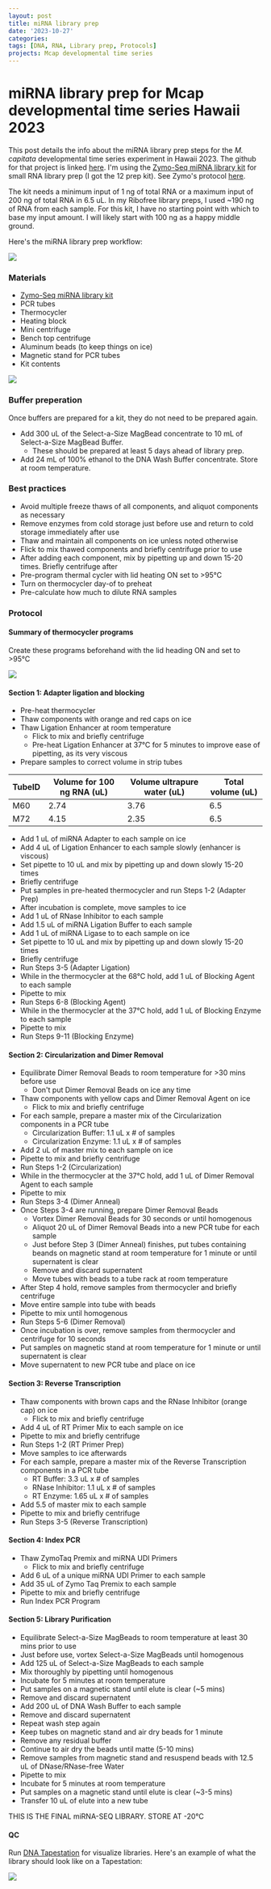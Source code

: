```yaml
---
layout: post
title: miRNA library prep
date: '2023-10-27'
categories:
tags: [DNA, RNA, Library prep, Protocols]
projects: Mcap developmental time series 
---
```


# miRNA library prep for Mcap developmental time series Hawaii 2023

This post details the info about the miRNA library prep steps for the *M. capitata* developmental time series experiment in Hawaii 2023. The github for that project is linked [here](https://github.com/JillAshey/Hawaii_Developmental_TimeSeries). I'm using the [Zymo-Seq miRNA library kit](https://www.zymoresearch.com/products/zymo-seq-mirna-library-kit) for small RNA library prep (I got the 12 prep kit). See Zymo's protocol [here](https://files.zymoresearch.com/protocols/r3006_r3007-zymo-seq_mirna_library_kit.pdf). 

The kit needs a minimum input of 1 ng of total RNA or a maximum input of 200 ng of total RNA in 6.5 uL. In my Ribofree library preps, I used ~190 ng of RNA from each sample. For this kit, I have no starting point with which to base my input amount. I will likely start with 100 ng as a happy middle ground. 

Here's the miRNA library prep workflow: 

![](https://raw.githubusercontent.com/JillAshey/JillAshey_Putnam_Lab_Notebook/master/images/miRNA_lib_prep_workflow.png)

### Materials 

- [Zymo-Seq miRNA library kit](https://www.zymoresearch.com/products/zymo-seq-mirna-library-kit)
- PCR tubes 
- Thermocycler 
- Heating block 
- Mini centrifuge
- Bench top centrifuge  
- Aluminum beads (to keep things on ice)
- Magnetic stand for PCR tubes 
- Kit contents 

![](https://raw.githubusercontent.com/JillAshey/JillAshey_Putnam_Lab_Notebook/master/images/miRNA_lib_prep_contents.png)

### Buffer preperation 

Once buffers are prepared for a kit, they do not need to be prepared again. 

- Add 300 uL of the Select-a-Size MagBead concentrate to 10 mL of Select-a-Size MagBead Buffer. 
	- These should be prepared at least 5 days ahead of library prep. 
- Add 24 mL of 100% ethanol to the DNA Wash Buffer concentrate. Store at room temperature. 

### Best practices 

- Avoid multiple freeze thaws of all components, and aliquot components as necessary
- Remove enzymes from cold storage just before use and return to cold storage immediately after use
- Thaw and maintain all components on ice unless noted otherwise 
- Flick to mix thawed components and briefly centrifuge prior to use 
- After adding each component, mix by pipetting up and down 15-20 times. Briefly centrifuge after 
- Pre-program thermal cycler with lid heating ON set to >95°C 
- Turn on thermocycler day-of to preheat 
- Pre-calculate how much to dilute RNA samples 

### Protocol 

#### Summary of thermocycler programs 

Create these programs beforehand with the lid heading ON and set to >95°C

![](https://raw.githubusercontent.com/JillAshey/JillAshey_Putnam_Lab_Notebook/master/images/miRNA_lib_prep_thermocycler.png)

#### Section 1: Adapter ligation and blocking 

- Pre-heat thermocycler 
- Thaw components with orange and red caps on ice 
- Thaw Ligation Enhancer at room temperature
	- Flick to mix and briefly centrifuge 
	- Pre-heat Ligation Enhancer at 37°C for 5 minutes to improve ease of pipetting, as its very viscous
- Prepare samples to correct volume in strip tubes 

| TubeID | Volume for 100 ng RNA (uL) | Volume ultrapure water (uL) | Total volume (uL) |
| ------ | -------------------------- | --------------------------- | ----------------- |
| M60    | 2.74                       | 3.76                        | 6.5               |
| M72    | 4.15                       | 2.35                        | 6.5               |

- Add 1 uL of miRNA Adapter to each sample on ice  
- Add 4 uL of Ligation Enhancer to each sample slowly (enhancer is viscous)
- Set pipette to 10 uL and mix by pipetting up and down slowly 15-20 times 
- Briefly centrifuge 
- Put samples in pre-heated thermocycler and run Steps 1-2 (Adapter Prep)
- After incubation is complete, move samples to ice 
- Add 1 uL of RNase Inhibitor to each sample 
- Add 1.5 uL of miRNA Ligation Buffer to each sample 
- Add 1 uL of miRNA Ligase to to each sample on ice 
- Set pipette to 10 uL and mix by pipetting up and down slowly 15-20 times 
- Briefly centrifuge 
- Run Steps 3-5 (Adapter Ligation)
- While in the thermocycler at the 68°C hold, add 1 uL of Blocking Agent to each sample 
- Pipette to mix 
- Run Steps 6-8 (Blocking Agent)
- While in the thermocycler at the 37°C hold, add 1 uL of Blocking Enzyme to each sample 
- Pipette to mix 
- Run Steps 9-11 (Blocking Enzyme)

#### Section 2: Circularization and Dimer Removal 

- Equilibrate Dimer Removal Beads to room temperature for >30 mins before use
	- Don't put Dimer Removal Beads on ice any time 
- Thaw components with yellow caps and Dimer Removal Agent on ice 
	- Flick to mix and briefly centrifuge 
- For each sample, prepare a master mix of the Circularization components in a PCR tube 
	- Circularization Buffer: 1.1 uL x # of samples 
	- Circularization Enzyme: 1.1 uL x # of samples 
- Add 2 uL of master mix to each sample on ice 
- Pipette to mix and briefly centrifuge 
- Run Steps 1-2 (Circularization)
- While in the thermocycler at the 37°C hold, add 1 uL of Dimer Removal Agent to each sample 
- Pipette to mix 
- Run Steps 3-4 (Dimer Anneal)
- Once Steps 3-4 are running, prepare Dimer Removal Beads 
	- Vortex Dimer Removal Beads for 30 seconds or until homogenous 
	- Aliquot 20 uL of Dimer Removal Beads into a new PCR tube for each sample 
	- Just before Step 3 (Dimer Anneal) finishes, put tubes containing beands on magnetic stand at room temperature for 1 minute or until supernatent is clear 
	- Remove and discard supernatent 
	- Move tubes with beads to a tube rack at room temperature 
- After Step 4 hold, remove samples from thermocycler and briefly centrifuge 
- Move entire sample into tube with beads 
- Pipette to mix until homogenous 
- Run Steps 5-6 (Dimer Removal)
- Once incubation is over, remove samples from thermocycler and centrifuge for 10 seconds 
- Put samples on magnetic stand at room temperature for 1 minute or until supernatent is clear 
- Move supernatent to new PCR tube and place on ice 

#### Section 3: Reverse Transcription 

- Thaw components with brown caps and the RNase Inhibitor (orange cap) on ice 
	- Flick to mix and briefly centrifuge 
- Add 4 uL of RT Primer Mix to each sample on ice 
- Pipette to mix and briefly centrifuge 
- Run Steps 1-2 (RT Primer Prep)
- Move samples to ice afterwards 
- For each sample, prepare a master mix of the Reverse Transcription components in a PCR tube 
	- RT Buffer: 3.3 uL x # of samples 
	- RNase Inhibitor: 1.1 uL x # of samples 
	- RT Enzyme: 1.65 uL x # of samples 
- Add 5.5 of master mix to each sample 
- Pipette to mix and briefly centrifuge 
- Run Steps 3-5 (Reverse Transcription)

#### Section 4: Index PCR

- Thaw ZymoTaq Premix and miRNA UDI Primers 
	- Flick to mix and briefly centrifuge 
- Add 6 uL of a unique miRNA UDI Primer to each sample 
- Add 35 uL of Zymo Taq Premix to each sample 
- Pipette to mix and briefly centrifuge 
- Run Index PCR Program 

#### Section 5: Library Purification 

- Equilibrate Select-a-Size MagBeads to room temperature at least 30 mins prior to use 
- Just before use, vortex Select-a-Size MagBeads until homogenous 
- Add 125 uL of Select-a-Size MagBeads to each sample 
- Mix thoroughly by pipetting until homogenous 
- Incubate for 5 minutes at room temperature 
- Put samples on a magnetic stand until elute is clear (~5 mins)
- Remove and discard supernatent 
- Add 200 uL of DNA Wash Buffer to each sample 
- Remove and discard supernatent 
- Repeat wash step again
- Keep tubes on magnetic stand and air dry beads for 1 minute 
- Remove any residual buffer 
- Continue to air dry the beads until matte (5-10 mins)
- Remove samples from magnetic stand and resuspend beads with 12.5 uL of DNase/RNase-free Water
- Pipette to mix 
- Incubate for 5 minutes at room temperature 
- Put samples on a magnetic stand until elute is clear (~3-5 mins)
- Transfer 10 uL of elute into a new tube 

THIS IS THE FINAL miRNA-SEQ LIBRARY. STORE AT -20°C

#### QC

Run [DNA Tapestation](https://github.com/meschedl/MESPutnam_Open_Lab_Notebook/blob/master/_posts/2019-07-30-DNA-Tapestation.md) for visualize libraries. Here's an example of what the library should look like on a Tapestation: 

![](https://raw.githubusercontent.com/JillAshey/JillAshey_Putnam_Lab_Notebook/master/images/DT_mcap2023/miRNA_library_visual_example.png)

